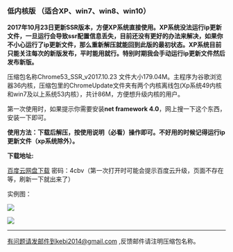 ### 低内核版 （适合XP、win7、win8、win10）

**2017年10月23日更新SSR版本，方便XP系统直接使用。XP系统没法运行ip更新文件，一旦运行会导致ssr配置信息丢失，目前还没有更好的办法来解决，如果你不小心运行了ip更新文件，那么重新解压就能回到此版的最初状态。XP系统目前只能关注每次的新版发布，平时能用就行。特别时期我会手动运行ip更新文件然后发布新版。**

压缩包名称Chrome53_SSR_v2017.10.23 文件大小179.04M。主程序为谷歌浏览器36内核，压缩包里的ChromeUpdate文件夹有两个内核离线包(Xp系统49内核和win7及以上系统53内核），共计86M，方便想升级内核的用户。

第一次使用时，如果提示你需要安装**net framework 4.0**，网上搜一下这个东西，安装一下即可。

**使用方法：下载后解压，按使用说明（必看）操作即可。不好用的时候记得运行ip更新文件（xp系统除外）。**


**下载地址:**


[百度云网盘下载](https://pan.baidu.com/s/1kV1incj) 密码：4cbv（第一次打开时可能会提示百度云升级，页面不存在等，刷新一下就出来了）


实例图：

![](https://raw.githubusercontent.com/Alvin9999/pac2/master/softimag/53ssr100.PNG)

![](https://raw.githubusercontent.com/Alvin9999/pac2/master/softimag/53chromess001.png)


***


有问题请发邮件到kebi2014@gmail.com ,反馈邮件请注明压缩包名称。